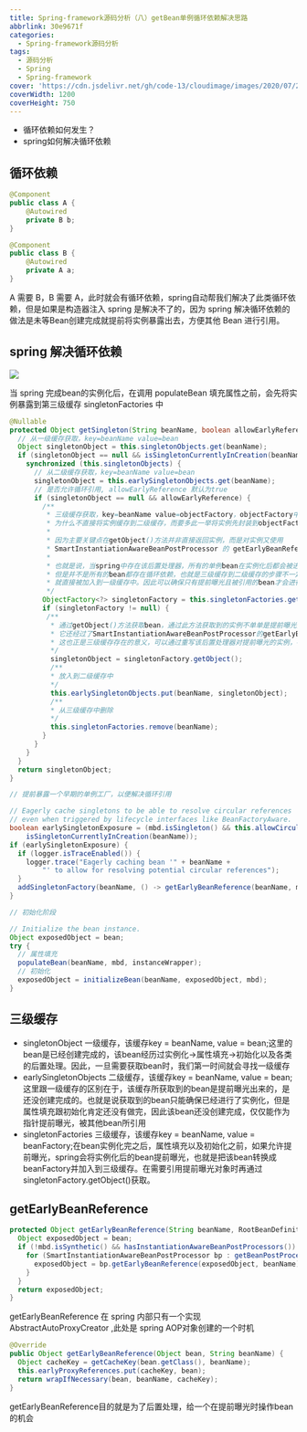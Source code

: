```yaml
---
title: Spring-framework源码分析（八）getBean单例循环依赖解决思路
abbrlink: 30e9671f
categories:
  - Spring-framework源码分析
tags:
  - 源码分析
  - Spring
  - Spring-framework
cover: 'https://cdn.jsdelivr.net/gh/code-13/cloudimage/images/2020/07/20/20200720195606.jpg'
coverWidth: 1200
coverHeight: 750
---
```


- 循环依赖如何发生？
- spring如何解决循环依赖

<!--more-->

## 循环依赖

```java
@Component
public class A {
	@Autowired
	private B b;
}

@Component
public class B {
	@Autowired
	private A a;
}
```

A 需要 B，B 需要 A，此时就会有循环依赖，spring自动帮我们解决了此类循环依赖，但是如果是构造器注入 spring 是解决不了的，因为 spring 解决循环依赖的做法是未等Bean创建完成就提前将实例暴露出去，方便其他 Bean 进行引用。

## spring 解决循环依赖

![](https://cdn.jsdelivr.net/gh/code-13/cloudimage/images/2020/08/10/20200810163606.jpeg)

当 spring 完成bean的实例化后，在调用 populateBean 填充属性之前，会先将实例暴露到第三级缓存 singletonFactories 中

```java
@Nullable
protected Object getSingleton(String beanName, boolean allowEarlyReference) {
  // 从一级缓存获取，key=beanName value=bean
  Object singletonObject = this.singletonObjects.get(beanName);
  if (singletonObject == null && isSingletonCurrentlyInCreation(beanName)) {
    synchronized (this.singletonObjects) {
      // 从二级缓存获取，key=beanName value=bean
      singletonObject = this.earlySingletonObjects.get(beanName);
      // 是否允许循环引用, allowEarlyReference 默认为true
      if (singletonObject == null && allowEarlyReference) {
        /**
         * 三级缓存获取，key=beanName value=objectFactory，objectFactory中存储getObject()方法用于获取提前曝光的实例
         * 为什么不直接将实例缓存到二级缓存，而要多此一举将实例先封装到objectFactory中？
         *
         * 因为主要关键点在getObject()方法并非直接返回实例，而是对实例又使用
         * SmartInstantiationAwareBeanPostProcessor 的 getEarlyBeanReference 方法对bean进行处理
         * 
         * 也就是说，当spring中存在该后置处理器，所有的单例bean在实例化后都会被进行提前曝光到三级缓存中，
         * 但是并不是所有的bean都存在循环依赖，也就是三级缓存到二级缓存的步骤不一定都会被执行，有可能曝光后直接创建完成，没被提前引用过，
         * 就直接被加入到一级缓存中。因此可以确保只有提前曝光且被引用的bean才会进行该后置处理
         */
        ObjectFactory<?> singletonFactory = this.singletonFactories.get(beanName);
        if (singletonFactory != null) {
         /**
          * 通过getObject()方法获取bean，通过此方法获取到的实例不单单是提前曝光出来的实例，
          * 它还经过了SmartInstantiationAwareBeanPostProcessor的getEarlyBeanReference方法处理过。
          * 这也正是三级缓存存在的意义，可以通过重写该后置处理器对提前曝光的实例，在被提前引用时进行一些操作
          */
          singletonObject = singletonFactory.getObject();
          /**
          * 放入到二级缓存中
          */
          this.earlySingletonObjects.put(beanName, singletonObject);
          /**
          * 从三级缓存中删除
          */
          this.singletonFactories.remove(beanName);
        }
      }
    }
  }
  return singletonObject;
}
```

```java
// 提前暴露一个早期的单例工厂，以便解决循环引用

// Eagerly cache singletons to be able to resolve circular references
// even when triggered by lifecycle interfaces like BeanFactoryAware.
boolean earlySingletonExposure = (mbd.isSingleton() && this.allowCircularReferences &&
    isSingletonCurrentlyInCreation(beanName));
if (earlySingletonExposure) {
  if (logger.isTraceEnabled()) {
    logger.trace("Eagerly caching bean '" + beanName +
        "' to allow for resolving potential circular references");
  }
  addSingletonFactory(beanName, () -> getEarlyBeanReference(beanName, mbd, bean));
}

// 初始化阶段

// Initialize the bean instance.
Object exposedObject = bean;
try {
  // 属性填充
  populateBean(beanName, mbd, instanceWrapper);
  // 初始化
  exposedObject = initializeBean(beanName, exposedObject, mbd);
}
```

## 三级缓存

- singletonObject
    一级缓存，该缓存key = beanName, value = bean;这里的bean是已经创建完成的，该bean经历过实例化->属性填充->初始化以及各类的后置处理。因此，一旦需要获取bean时，我们第一时间就会寻找一级缓存
- earlySingletonObjects
    二级缓存，该缓存key = beanName, value = bean;这里跟一级缓存的区别在于，该缓存所获取到的bean是提前曝光出来的，是还没创建完成的。也就是说获取到的bean只能确保已经进行了实例化，但是属性填充跟初始化肯定还没有做完，因此该bean还没创建完成，仅仅能作为指针提前曝光，被其他bean所引用
- singletonFactories
    三级缓存，该缓存key = beanName, value = beanFactory;在bean实例化完之后，属性填充以及初始化之前，如果允许提前曝光，spring会将实例化后的bean提前曝光，也就是把该bean转换成beanFactory并加入到三级缓存。在需要引用提前曝光对象时再通过singletonFactory.getObject()获取。

## getEarlyBeanReference

```java
protected Object getEarlyBeanReference(String beanName, RootBeanDefinition mbd, Object bean) {
  Object exposedObject = bean;
  if (!mbd.isSynthetic() && hasInstantiationAwareBeanPostProcessors()) {
    for (SmartInstantiationAwareBeanPostProcessor bp : getBeanPostProcessorCache().smartInstantiationAware) {
      exposedObject = bp.getEarlyBeanReference(exposedObject, beanName);
    }
  }
  return exposedObject;
}
```

getEarlyBeanReference 在 spring 内部只有一个实现 AbstractAutoProxyCreator ,此处是 spring AOP对象创建的一个时机

```java
@Override
public Object getEarlyBeanReference(Object bean, String beanName) {
  Object cacheKey = getCacheKey(bean.getClass(), beanName);
  this.earlyProxyReferences.put(cacheKey, bean);
  return wrapIfNecessary(bean, beanName, cacheKey);
}
```

getEarlyBeanReference目的就是为了后置处理，给一个在提前曝光时操作bean的机会
